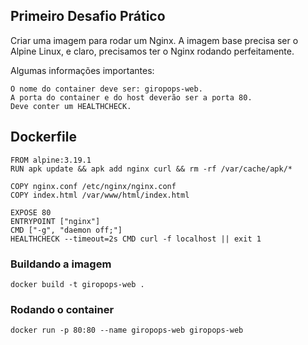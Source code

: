 ## Primeiro Desafio Prático


Criar uma imagem para rodar um Nginx. A imagem base precisa ser o Alpine Linux, e claro, precisamos ter o Nginx rodando perfeitamente.

Algumas informações importantes:

    O nome do container deve ser: giropops-web.
    A porta do container e do host deverão ser a porta 80.
    Deve conter um HEALTHCHECK.


## Dockerfile

```
FROM alpine:3.19.1
RUN apk update && apk add nginx curl && rm -rf /var/cache/apk/*

COPY nginx.conf /etc/nginx/nginx.conf
COPY index.html /var/www/html/index.html

EXPOSE 80
ENTRYPOINT ["nginx"]
CMD ["-g", "daemon off;"]
HEALTHCHECK --timeout=2s CMD curl -f localhost || exit 1
```

### Buildando a imagem

```
docker build -t giropops-web .
```

### Rodando o container
```
docker run -p 80:80 --name giropops-web giropops-web
```
